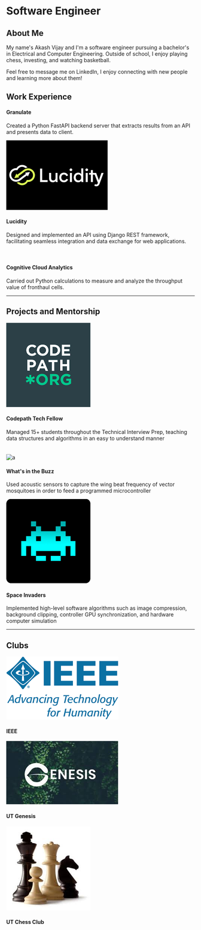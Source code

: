 # Software Engineer

## About Me
My name's Akash Vijay and I'm a software engineer pursuing a bachelor's in Electrical and Computer Engineering. Outside of school, I enjoy playing chess, investing, and watching basketball.

Feel free to message me on LinkedIn, I enjoy connecting with new people and learning more about them!

## Work Experience
<!--- ![Granulate](/assets/Granulate.png) --->
#### Granulate
Created a Python FastAPI backend server that extracts results from an API and presents data to client.




![Lucidity](/assets/Lucidity.png)
#### Lucidity
Designed and implemented an API using Django REST framework, facilitating seamless integration and data exchange for
web applications.
<br>
<br>
<br>

#### Cognitive Cloud Analytics
Carried out Python calculations to measure and analyze the throughput value of fronthaul cells.

---
## Projects and Mentorship
![Codepath](/assets/download.png)
#### Codepath Tech Fellow
Managed 15+ students throughout the Technical Interview Prep, teaching data structures and algorithms in an easy to
understand manner
<br>
<br>
<br>
![a](/assets/file.jpg)
#### What's in the Buzz
Used acoustic sensors to capture the wing beat frequency of vector mosquitoes in order to feed a programmed
microcontroller




![Space_Invaders](/assets/spaceinvaders.png)
#### Space Invaders
Implemented high-level software algorithms such as image compression, background clipping, controller GPU
synchronization, and hardware computer simulation

---
## Clubs
![IEEE](/assets/ieee.png)
#### IEEE

![UT_Genesis](/assets/genesis.jpg)
#### UT Genesis

![Chess](/assets/chess.jpg)
#### UT Chess Club
